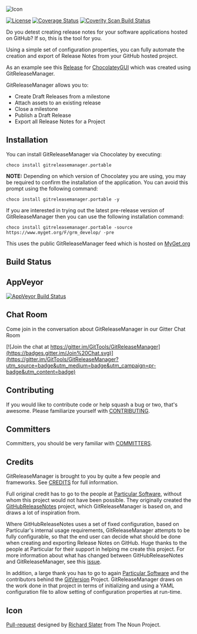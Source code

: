 ![Icon](https://raw.github.com/GitTools/GitReleaseManager/develop/Icons/package_icon_no_credit.png)

[![License](http://img.shields.io/:license-mit-blue.svg)](http://gep13.mit-license.org)
[![Coverage Status](https://coveralls.io/repos/GitTools/GitReleaseManager/badge.svg?branch=develop)](https://coveralls.io/r/GitTools/GitReleaseManager?branch=develop)
[![Coverity Scan Build Status](https://scan.coverity.com/projects/5110/badge.svg)](https://scan.coverity.com/projects/5110)

Do you detest creating release notes for your software applications hosted on GitHub?  If so, this is the tool for you.  

Using a simple set of configuration properties, you can fully automate the creation and export of Release Notes from your GitHub hosted project.  

As an example see this [Release](https://github.com/chocolatey/ChocolateyGUI/releases/tag/0.12.0) for [ChocolateyGUI](https://github.com/chocolatey/ChocolateyGUI) which was created using GitReleaseManager.  

GitReleaseManager allows you to:

- Create Draft Releases from a milestone
- Attach assets to an existing release
- Close a milestone
- Publish a Draft Release
- Export all Release Notes for a Project

## Installation

You can install GitReleaseManager via Chocolatey by executing:

`choco install gitreleasemanager.portable`

**NOTE:** 
Depending on which version of Chocolatey you are using, you may be required to confirm the installation of the application. You can avoid this prompt using the following command:

`choco install gitreleasemanager.portable -y`

If you are interested in trying out the latest pre-release version of GitReleaseManager then you can use the following installation command:

`choco install gitreleasemanager.portable -source https://www.myget.org/F/grm_develop/ -pre`

This uses the public GitReleaseManager feed which is hosted on [MyGet.org](https://www.myget.org/)

## Build Status

AppVeyor  
-------------
[![AppVeyor Build Status](https://ci.appveyor.com/api/projects/status/20hvqfnv6dlwqld7/branch/develop?svg=true)](https://ci.appveyor.com/project/GaryEwanPark/gitreleasemanager)

## Chat Room

Come join in the conversation about GitReleaseManager in our Gitter Chat Room

[![Join the chat at https://gitter.im/GitTools/GitReleaseManager](https://badges.gitter.im/Join%20Chat.svg)](https://gitter.im/GitTools/GitReleaseManager?utm_source=badge&utm_medium=badge&utm_campaign=pr-badge&utm_content=badge)

## Contributing

If you would like to contribute code or help squash a bug or two, that's awesome.  Please familiarize yourself with [CONTRIBUTING](https://github.com/GitTools/GitReleaseManager/blob/develop/CONTRIBUTING.md).

## Committers

Committers, you should be very familiar with [COMMITTERS](https://github.com/GitTools/GitReleaseManager/blob/develop/COMMITTERS.md).

## Credits

GitReleaseManager is brought to you by quite a few people and frameworks.  See [CREDITS](https://github.com/GitTools/GitReleaseManager/blob/develop/Documentation/legal/CREDITS.md) for full information.

Full original credit has to go to the people at [Particular Software](http://www.particular.net/), without whom this project would not have been possible.  They originally created the [GitHubReleaseNotes](https://github.com/Particular/GitHubReleaseNotes) project, which GitReleaseManager is based on, and draws a lot of inspiration from.  

Where GitHubReleaseNotes uses a set of fixed configuration, based on Particular's internal usage requirements, GitReleaseManager attempts to be fully configurable, so that the end user can decide what should be done when creating and exporting Release Notes on GitHub.  Huge thanks to the people at Particular for their support in helping me create this project.  For more information about what has changed between GitHubReleaseNotes and GitReleaseManager, see this [issue](https://github.com/GitTools/GitReleaseManager/issues/24).

In addition, a large thank you has to go to again [Particular Software](http://www.particular.net/) and the contributors behind the [GitVersion](https://github.com/ParticularLabs/GitVersion) Project.  GitReleaseManager draws on the work done in that project in terms of initializing and using a YAML configuration file to allow setting of configuration properties at run-time.

## Icon

<a href="http://thenounproject.com/term/pull-request/116189/" target="_blank">Pull-request</a> designed by <a href="http://thenounproject.com/richard.slater/" target="_blank">Richard Slater</a> from The Noun Project.
